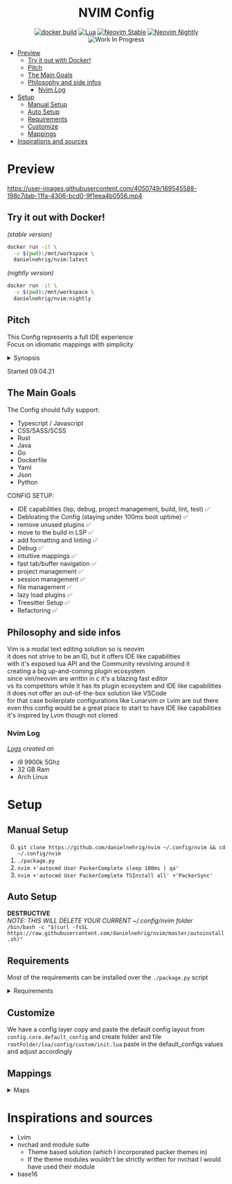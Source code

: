 <div align="center">

<h1>NVIM Config</h1>

[![docker build](https://img.shields.io/github/workflow/status/danielnehrig/nvim/ci?label=build&logo=docker&style=for-the-badge)](https://hub.docker.com/r/danielnehrig/nvim/tags)
[![Lua](https://img.shields.io/badge/Lua-blue.svg?style=for-the-badge&logo=lua)](http://www.lua.org)
[![Neovim Stable](https://img.shields.io/badge/Neovim%20Stable-green.svg?style=for-the-badge&logo=neovim)](https://neovim.io)
[![Neovim Nightly](https://img.shields.io/badge/Neovim%20Nightly-red.svg?style=for-the-badge&logo=neovim)](https://neovim.io)
![Work In Progress](https://img.shields.io/badge/Work%20In%20Progress-orange?style=for-the-badge)

</div>

- [Preview](#preview)
  - [Try it out with Docker!](#try-it-out-with-docker)
  - [Pitch](#pitch)
  - [The Main Goals](#the-main-goals)
  - [Philosophy and side infos](#philosophy-and-side-infos)
    - [Nvim Log](#nvim-log)
- [Setup](#setup)
  - [Manual Setup](#manual-setup)
  - [Auto Setup](#auto-setup)
  - [Requirements](#requirements)
  - [Customize](#customize)
  - [Mappings](#mappings)
- [Inspirations and sources](#inspirations-and-sources)

# Preview

https://user-images.githubusercontent.com/4050749/169545588-198c7dab-11fa-4306-bcd0-9f1eea4b0556.mp4

## Try it out with Docker!

_(stable version)_

```bash
docker run -it \
  -v $(pwd):/mnt/workspace \
  danielnehrig/nvim:latest
```

_(nightly version)_

```bash
docker run -it \
  -v $(pwd):/mnt/workspace \
  danielnehrig/nvim:nightly
```

## Pitch

This Config represents a full IDE experience\
Focus on idiomatic mappings with simplicity

<details>
<summary>Synopsis</summary>
I've been using vim for about 7-8 years now

While I was aware that neovim was a thing
I didn't really understand or tried to understand
which problems it tries to solve which vim has
one day I jumped about features for the 0.5.0 upcoming release
which was about the native LSP in neovim
while I was using YCM at that time for VIM
(which I was pretty happy with)
I thought lets give it a shot how it works for neovim
this is when I realized that neovim had a LUA JIT
implemented at that moment I was sold to it due to prior lua experience
I investigated the lua plugin ecosystem while fairly small at that time
it grew and grew and grew... It looked promising
now we are here back at it again configuring the same editor
with better features
this time getting an IDE like experience
getting rid of prior pain points with vim
and getting rid of bad habits.
The journey begins

</details>

Started 09.04.21

## The Main Goals

The Config should fully support:

- Typescript / Javascript
- CSS/SASS/SCSS
- Rust
- Java
- Go
- Dockerfile
- Yaml
- Json
- Python

CONFIG SETUP:

- IDE capabilities (lsp, debug, project management, build, lint, test) ✅
- Debloating the Config (staying under 100ms boot uptime) ✅
- remove unused plugins ✅
- move to the build in LSP ✅
- add formatting and linting ✅
- Debug ✅
- intuitive mappings ✅
- fast tab/buffer navigation ✅
- project management ✅
- session management ✅
- file management ✅
- lazy load plugins ✅
- Treesitter Setup ✅
- Refactoring ✅

## Philosophy and side infos

Vim is a modal text editing solution so is neovim\
it does not strive to be an ID, but it offers IDE like capabilities\
with it's exposed lua API and the Community revolving around it\
creating a big up-and-coming plugin ecosystem\
since vim/neovim are writtin in c it's a blazing fast editor\
vs its competitors
while it has its plugin ecosystem and IDE like capabilities\
it does not offer an out-of-the-box solution like VSCode\
for that case boilerplate configurations like Lunarvim or Lvim are out there\
even this config would be a great place to start to have IDE like capabilities\
it's inspired by Lvim though not cloned

### Nvim Log

_[Logs](./nvim.log) created on_

- i9 9900k 5Ghz
- 32 GB Ram
- Arch Linux

# Setup

## Manual Setup

0. `git clone https://github.com/danielnehrig/nvim ~/.config/nvim && cd ~/.config/nvim`
1. `./package.py`
2. `nvim +'autocmd User PackerComplete sleep 100ms | qa'`
3. `nvim +'autocmd User PackerComplete TSInstall all' +'PackerSync'`

## Auto Setup

**DESTRUCTIVE**\
_NOTE: THIS WILL DELETE YOUR CURRENT ~/.config/nvim folder_\
`/bin/bash -c "$(curl -fsSL https://raw.githubusercontent.com/danielnehrig/nvim/master/autoinstall.sh)"`

## Requirements

Most of the requirements can be installed over the `./package.py` script

<details>
<summary>Requirements</summary>

Font:

_Nerd Font any Monospaced One (if not monospaced the dashboard logo will not work)_
**I use FiraCode Nerd Font Mono for regular and bold and VictorMono Nerd Font for italics**

_Package managers:_

- _python3.9_
- _node_
- _go_
- _rust/cargo_
- _luarocks_
- _brew_ (mac support)
- _yay_ (archlinux support)

_NVIM V ^0.7.\*_

_LSPs in path:_

- pyright
- efm (for lint and formatting mainly lua and JS, TS)
- typescript-language-server
- rust-analyzer
- gopls
- sumneko-lua
- jdtls
- etc... check lsp config for more info

_DAP:_

- Some Adapters can be installed with Dap install
- Java Adapter has to be installed manually

</details>

## Customize

We have a config layer copy and paste the default config layout from `config.core.default_config`
and create folder and file `rootFolder/lua/config/custom/init.lua`
paste in the default_configs values and adjust accordingly

## Mappings

<details>
<summary>Maps</summary>

- Space is the leader key

- d - is for Debug
- g - is for misc LSP actions
- q - quickfix
- l - loclist
- u - utility (disable diagnostic etc)
- f - file related (telescope)
- w - window

</details>

# Inspirations and sources

- Lvim
- nvchad and module suite
  - Theme based solution (which I incorporated packer themes in)
  - If the theme modules wouldn't be strictly written for nvchad I would have used their module
- base16
